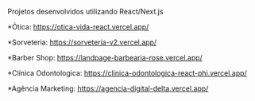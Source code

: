 Projetos desenvolvidos utilizando React/Next.js

*Ótica: https://otica-vida-react.vercel.app/

*Sorveteria: https://sorveteria-v2.vercel.app/

*Barber Shop: https://landpage-barbearia-rose.vercel.app/

*Clínica Odontologica: https://clinica-odontologica-react-phi.vercel.app/

*Agência Marketing: https://agencia-digital-delta.vercel.app/

